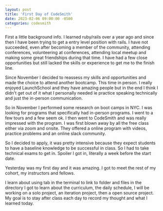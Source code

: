 ```yaml
---
layout: post
title: 'First Day of CodeSmith'
date: 2023-02-06 09:00:00 -0500
categories: codesmith
---
```


First a little background info. I learned ruby/rails over a year ago and since
then I have been trying to get a entry level position with rails. I have not
succeeded, even after becoming a member of the community, attending conferences,
volunteering at conferences, attending local meetup and making some great
friendships during that time. I have had a few close opportunities but still
lacked the skills or experience to get me to the finish line.

Since November I decided to reassess my skills and opportunities and made the
choice to attend another bootcamp. This time in person. I really enjoyed
LaunchSchool and they have amazing people but in the end I think I didn't get
out of it what I personally needed ie practice speaking technically and just the
in-person communication.

So in November I performed some research on boot camps in NYC. I was looking for
programs that specifically had in-person programs. I went to a few tours and a
few seem ok. I then went to CodeSmith and was really impressed with the program.
I was first blown away by all the free class either via zoom and onsite. They
offered a online program with videos, practice problems and an online slack
community.

So I decided to apply, it was pretty intensive because they expect students to
have a baseline knowledge to be successful in class. So I had to take technical
exams to get in. Spoiler I got in, literally a week before the start date.

Yesterday was my first day and it was amazing. I got to meet the rest of my
cohort, my instructors and fellows.

I learn about using tab in the terminal to link to folder and files in the
directory I got to learn about the curriculum, the daily schedule, I will be
working on a solo project, an iteration project, then a open source project. My
goal is to stay after class each day to record my thought and what I learned
today.
